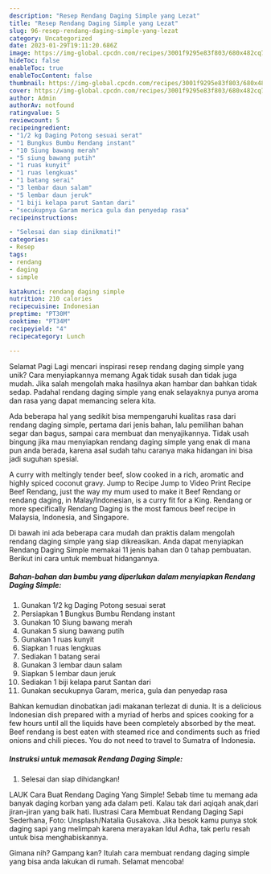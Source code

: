 ```yaml
---
description: "Resep Rendang Daging Simple yang Lezat"
title: "Resep Rendang Daging Simple yang Lezat"
slug: 96-resep-rendang-daging-simple-yang-lezat
category: Uncategorized
date: 2023-01-29T19:11:20.686Z
image: https://img-global.cpcdn.com/recipes/3001f9295e83f803/680x482cq70/rendang-daging-simple-foto-resep-utama.jpg
hideToc: false
enableToc: true
enableTocContent: false
thumbnail: https://img-global.cpcdn.com/recipes/3001f9295e83f803/680x482cq70/rendang-daging-simple-foto-resep-utama.jpg
cover: https://img-global.cpcdn.com/recipes/3001f9295e83f803/680x482cq70/rendang-daging-simple-foto-resep-utama.jpg
author: Admin
authorAv: notfound
ratingvalue: 5
reviewcount: 5
recipeingredient:
- "1/2 kg Daging Potong sesuai serat"
- "1 Bungkus Bumbu Rendang instant"
- "10 Siung bawang merah"
- "5 siung bawang putih"
- "1 ruas kunyit"
- "1 ruas lengkuas"
- "1 batang serai"
- "3 lembar daun salam"
- "5 lembar daun jeruk"
- "1 biji kelapa parut Santan dari"
- "secukupnya Garam merica gula dan penyedap rasa"
recipeinstructions:

- "Selesai dan siap dinikmati!"
categories:
- Resep
tags:
- rendang
- daging
- simple

katakunci: rendang daging simple 
nutrition: 210 calories
recipecuisine: Indonesian
preptime: "PT30M"
cooktime: "PT34M"
recipeyield: "4"
recipecategory: Lunch

---
```



Selamat Pagi Lagi mencari inspirasi resep rendang daging simple yang unik? Cara menyiapkannya memang Agak tidak susah dan tidak juga mudah. Jika salah mengolah maka hasilnya akan hambar dan bahkan tidak sedap. Padahal rendang daging simple yang enak selayaknya punya aroma dan rasa yang dapat memancing selera kita.


Ada beberapa hal yang sedikit bisa mempengaruhi kualitas rasa dari rendang daging simple, pertama dari jenis bahan, lalu pemilihan bahan segar dan bagus, sampai cara membuat dan menyajikannya. Tidak usah bingung jika mau menyiapkan rendang daging simple yang enak di mana pun anda berada, karena asal sudah tahu caranya maka hidangan ini bisa jadi suguhan spesial.

A curry with meltingly tender beef, slow cooked in a rich, aromatic and highly spiced coconut gravy. Jump to Recipe Jump to Video Print Recipe Beef Rendang, just the way my mum used to make it Beef Rendang or rendang daging, in Malay/Indonesian, is a curry fit for a King. Rendang or more specifically Rendang Daging is the most famous beef recipe in Malaysia, Indonesia, and Singapore.


Di bawah ini ada beberapa cara mudah dan praktis dalam mengolah rendang daging simple yang siap dikreasikan. Anda dapat menyiapkan Rendang Daging Simple memakai 11 jenis bahan dan 0 tahap pembuatan. Berikut ini cara untuk membuat hidangannya.

<!--inarticleads1-->

##### Bahan-bahan dan bumbu yang diperlukan dalam menyiapkan Rendang Daging Simple:

1. Gunakan 1/2 kg Daging Potong sesuai serat
1. Persiapkan 1 Bungkus Bumbu Rendang instant
1. Gunakan 10 Siung bawang merah
1. Gunakan 5 siung bawang putih
1. Gunakan 1 ruas kunyit
1. Siapkan 1 ruas lengkuas
1. Sediakan 1 batang serai
1. Gunakan 3 lembar daun salam
1. Siapkan 5 lembar daun jeruk
1. Sediakan 1 biji kelapa parut Santan dari
1. Gunakan secukupnya Garam, merica, gula dan penyedap rasa


Bahkan kemudian dinobatkan jadi makanan terlezat di dunia. It is a delicious Indonesian dish prepared with a myriad of herbs and spices cooking for a few hours until all the liquids have been completely absorbed by the meat. Beef rendang is best eaten with steamed rice and condiments such as fried onions and chili pieces. You do not need to travel to Sumatra of Indonesia. 

<!--inarticleads2-->

##### Instruksi untuk memasak Rendang Daging Simple:


1. Selesai dan siap dihidangkan!

LAUK Cara Buat Rendang Daging Yang Simple! Sebab time tu memang ada banyak daging korban yang ada dalam peti. Kalau tak dari aqiqah anak,dari jiran-jiran yang baik hati. Ilustrasi Cara Membuat Rendang Daging Sapi Sederhana, Foto: Unsplash/Natalia Gusakova. Jika besok kamu punya stok daging sapi yang melimpah karena merayakan Idul Adha, tak perlu resah untuk bisa menghabiskannya. 

Gimana nih? Gampang kan? Itulah cara membuat rendang daging simple yang bisa anda lakukan di rumah. Selamat mencoba!
